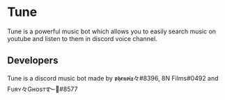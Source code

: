 # Tune
Tune is a powerful music bot which allows you to easily search music on youtube and listen to them in discord voice channel.

## Developers
Tune is a discord music bot made by 𝖕𝖍𝖊𝖓𝖔𝖎𝖝々#8396, 8N Films#0492 and Fᴜʀʏ々Gʜᴏsᴛ࿐👑#8577
